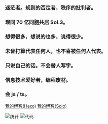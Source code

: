 ### 迷茫者。规则的否定者，秩序的批判者。  
### 现同 70 亿同胞共居 Sol.3。  
### 想得很多，想说的也多，说得很少。  
### 未曾打算代表任何人，也不喜被任何人代表。  
### 只说自己的话。不会替人写字。  
### 信息技术爱好者，编程废材。  
### 会 js / ts。

[我的博客(Hexo)](https://stblog.penclub.club)  [我的博客(Solo)](https://penclub.imfast.io)

![统计](https://github-readme-stats.vercel.app/api?username=lixiang810&show_icons=true)
![代码](https://github-readme-stats.vercel.app/api/top-langs?username=lixiang810&show_icons=true)

<!--
**lixiang810/lixiang810** is a ✨ _special_ ✨ repository because its `README.md` (this file) appears on your GitHub profile.

Here are some ideas to get you started:

- 🔭 I’m currently working on ...
- 🌱 I’m currently learning ...
- 👯 I’m looking to collaborate on ...
- 🤔 I’m looking for help with ...
- 💬 Ask me about ...
- 📫 How to reach me: ...
- 😄 Pronouns: ...
- ⚡ Fun fact: ...
-->
